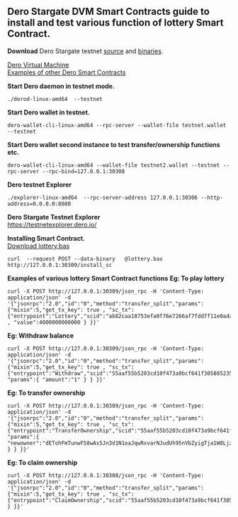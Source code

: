 ## Dero Stargate DVM Smart Contracts guide to install and test various function of lottery Smart Contract.

**Download** Dero Stargate testnet [source](https://git.dero.io/DeroProject/derosuite_stargate) and [binaries](https://git.dero.io/DeroProject/Dero_Stargate_testnet_binaries).

[Dero Virtual Machine](https://git.dero.io/DeroProject/dvm_doc)  
[Examples of other Dero Smart Contracts](https://forum.dero.io/t/dero-smart-contract-build-competition/891)

**Start Dero daemon in testnet mode.**
```
./derod-linux-amd64  --testnet
```

**Start Dero wallet in testnet.** 
```
dero-wallet-cli-linux-amd64 --rpc-server --wallet-file testnet.wallet --testnet
```

**Start Dero wallet second instance to test transfer/ownership functions etc.**
```
dero-wallet-cli-linux-amd64 --wallet-file testnet2.wallet --testnet --rpc-server --rpc-bind=127.0.0.1:30308
```

**Dero testnet Explorer**
```
./explorer-linux-amd64  --rpc-server-address 127.0.0.1:30306 --http-address=0.0.0.0:8080
```

**Dero Stargate Testnet Explorer**  
[https://testnetexplorer.dero.io/ ](https://testnetexplorer.dero.io/)


**Installing Smart Contract.**  
 [Download lottery.bas](https://git.dero.io/DeroProject/derosuite_stargate/src/master/cmd/dvm/lottery.bas)
```
curl  --request POST --data-binary   @lottery.bas http://127.0.0.1:30309/install_sc 
```

**Examples of various lottery Smart Contract functions**
**Eg: To play lottery**
```
curl -X POST http://127.0.0.1:30309/json_rpc -H 'Content-Type: application/json' -d '{"jsonrpc":"2.0","id":"0","method":"transfer_split","params":{"mixin":5,"get_tx_key": true , "sc_tx":{"entrypoint":"Lottery","scid":"ab82caa18753efa0f76e7266af7fdd7f11e0ada5e135bd63f1cd823f5e2c2fdc" , "value":4000000000000 } }}'
```

**Eg: Withdraw balance**
```
curl -X POST http://127.0.0.1:30309/json_rpc -H 'Content-Type: application/json' -d '{"jsonrpc":"2.0","id":"0","method":"transfer_split","params":{"mixin":5,"get_tx_key": true , "sc_tx":{"entrypoint":"Withdraw","scid":"55aaf55b5203cd10f473a9bcf641f305885235e176270ae5e38ba6fa05dbf2b0", "params":{ "amount":"1" } } }}'
```

**Eg: To transfer ownership**
```
curl -X POST http://127.0.0.1:30309/json_rpc -H 'Content-Type: application/json' -d '{"jsonrpc":"2.0","id":"0","method":"transfer_split","params":{"mixin":5,"get_tx_key": true , "sc_tx":{"entrypoint":"TransferOwnership","scid":"55aaf55b5203cd10f473a9bcf641f305885235e176270ae5e38ba6fa05dbf2b0", "params":{ "newowner":"dETohFmTunwF58wAs5Jn3d1N1oaJqwRxvarNJudUh95nVbZyigTja1W8Ljzp3j8VhxbB9gv3TBs4W5gnFa24cehz2cM6nUg84s" } } }}'
```

**Eg: To claim ownership**
```
curl -X POST http://127.0.0.1:30308/json_rpc -H 'Content-Type: application/json' -d '{"jsonrpc":"2.0","id":"0","method":"transfer_split","params":{"mixin":5,"get_tx_key": true , "sc_tx":{"entrypoint":"ClaimOwnership","scid":"55aaf55b5203cd10f473a9bcf641f305885235e176270ae5e38ba6fa05dbf2b0" } }}'
```
